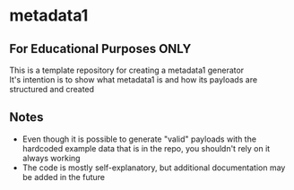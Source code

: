 # metadata1

## For Educational Purposes ONLY

This is a template repository for creating a metadata1 generator\
It's intention is to show what metadata1 is and how its payloads are structured and created

## Notes

- Even though it is possible to generate "valid" payloads with the hardcoded example data that is in the repo, you shouldn't rely on it always working
- The code is mostly self-explanatory, but additional documentation may be added in the future
